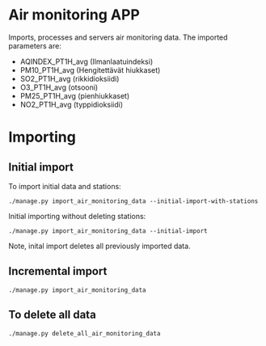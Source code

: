# Air monitoring APP
Imports, processes and servers air monitoring data.
The imported parameters are:
* AQINDEX_PT1H_avg (Ilmanlaatuindeksi)
* PM10_PT1H_avg (Hengitettävät hiukkaset)
* SO2_PT1H_avg (rikkidioksiidi)
* O3_PT1H_avg (otsooni)
* PM25_PT1H_avg (pienhiukkaset)
* NO2_PT1H_avg (typpidioksiidi)

# Importing
## Initial import
To import initial data and stations:
```
./manage.py import_air_monitoring_data --initial-import-with-stations
```
Initial importing without deleting stations:
```
./manage.py import_air_monitoring_data --initial-import
```
Note, inital import deletes all previously imported data.

## Incremental import
```
./manage.py import_air_monitoring_data
```

## To delete all data
```
./manage.py delete_all_air_monitoring_data
```


